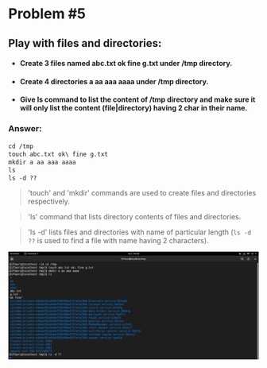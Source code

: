 # Problem #5   
## Play with files and directories:

* #### Create 3 files named abc.txt ok fine g.txt under /tmp directory. 
* #### Create 4 directories a aa aaa aaaa  under  /tmp directory.
* #### Give ls command to list the content of /tmp directory and make sure it will only list the content (file|directory) having 2 char in their name.

### Answer:
```
cd /tmp
touch abc.txt ok\ fine g.txt
mkdir a aa aaa aaaa
ls 
ls -d ??
```
> 'touch' and 'mkdir' commands are used to create files and directories respectively.

> 'ls' command that lists directory contents of files and directories.

> 'ls -d' lists files and directories with name of particular length (`ls -d ??` is used to find a file with name having 2 characters).

<img src="images/5.png">

